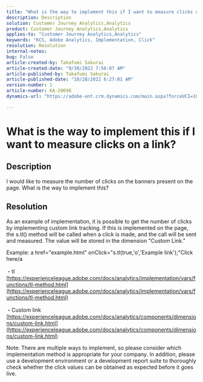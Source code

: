 ```yaml
---
title: "What is the way to implement this if I want to measure clicks on a link?"
description: Description
solution: Customer Journey Analytics,Analytics
product: Customer Journey Analytics,Analytics
applies-to: "Customer Journey Analytics,Analytics"
keywords: "KCS, Adobe Analytics, Implementation, Click"
resolution: Resolution
internal-notes: 
bug: False
article-created-by: Takafumi Sakurai
article-created-date: "9/30/2022 7:56:07 AM"
article-published-by: Takafumi Sakurai
article-published-date: "10/28/2022 6:27:01 AM"
version-number: 1
article-number: KA-20698
dynamics-url: "https://adobe-ent.crm.dynamics.com/main.aspx?forceUCI=1&pagetype=entityrecord&etn=knowledgearticle&id=45941655-9540-ed11-9db1-0022480868ff"

---
```

# What is the way to implement this if I want to measure clicks on a link?

## Description

I would like to measure the number of clicks on the banners present on the page. What is the way to implement this?

## Resolution


As an example of implementation, it is possible to get the number of clicks by implementing custom link tracking. If this is implemented on the page, the s.tl() method will be called when a click is made, and the call will be sent and measured. The value will be stored in the dimension "Custom Link."

Example:
a href="example.html" onClick="s.tl(true,'o','Example link');"Click here/a

・tl
[https://experienceleague.adobe.com/docs/analytics/implementation/vars/functions/tl-method.html](https://experienceleague.adobe.com/docs/analytics/implementation/vars/functions/tl-method.html)

・Custom link
[https://experienceleague.adobe.com/docs/analytics/components/dimensions/custom-link.html](https://experienceleague.adobe.com/docs/analytics/components/dimensions/custom-link.html)

Note: There are multiple ways to implement, so please consider which implementation method is appropriate for your company. In addition, please use a development environment or a development report suite to thoroughly check whether the click values can be obtained as expected before it goes live.
